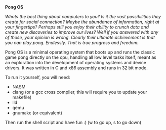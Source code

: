 __Pong OS__

*Whats the best thing about computers to you? Is it the vast possibilities they create for social connection? Maybe the abundance of information, right at your fingertips? Perhaps still you enjoy their ability to crunch data and create new discoveries to improve our lives? Well if you answered with any of those, your opinion is wrong. Clearly their ultimate achievement is that you can play pong. Endlessly. That is true progress and freedom.*

Pong OS is a minimal operating system that boots up and runs the classic game pong directly on the cpu, handling all low level tasks itself, meant as an exploration into the development of operating systems and device drivers. It was written in C and x86 assembly and runs in 32 bit mode.

To run it yourself, you will need:
- NASM
- clang (or a gcc cross compiler, this will require you to update your makefile)
- lld
- qemu
- gnumake (or equivalent)

Then run the shell script and have fun :) (w to go up, s to go down)